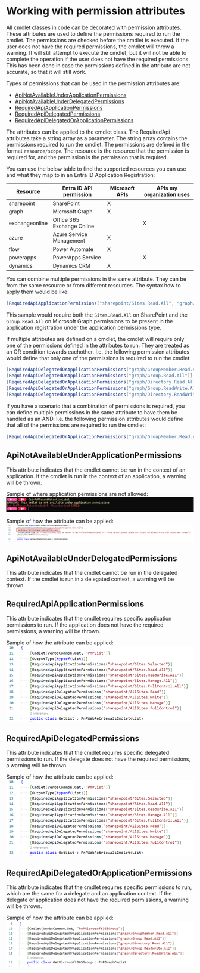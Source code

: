 # Working with permission attributes

All cmdlet classes in code can be decorated with permission attributes. These attributes are used to define the permissions required to run the cmdlet. The permissions are checked before the cmdlet is executed. If the user does not have the required permissions, the cmdlet will throw a warning. It will still attempt to execute the cmdlet, but it will not be able to complete the operation if the user does not have the required permissions. This has been done in case the permissions defined in the attribute are not accurate, so that it will still work.

Types of permissions that can be used in the permission attributes are:

- [ApiNotAvailableUnderApplicationPermissions](#apinotavailableunderapplicationpermissions)
- [ApiNotAvailableUnderDelegatedPermissions](#apinotavailableunderdelegatedpermissions)
- [RequiredApiApplicationPermissions](#requiredapiapplicationpermissions)
- [RequiredApiDelegatedPermissions](#requiredapidelegatedpermissions)
- [RequiredApiDelegatedOrApplicationPermissions](#requiredapidelegatedorapplicationpermissions)

The attributes can be applied to the cmdlet class. The RequiredApi attributes take a string array as a parameter. The string array contains the permissions required to run the cmdlet. The permissions are defined in the format `resource/scope`. The resource is the resource that the permission is required for, and the permission is the permission that is required.

You can use the below table to find the supported resources you can use and what they map to in an Entra ID Application Registration:

| Resource | Entra ID API permission | Microsoft APIs | APIs my organization uses |
|----------|-------------|----------|-------------|
| sharepoint | SharePoint | X | |
| graph | Microsoft Graph | X | |
| exchangeonline | Office 365 Exchange Online | | X |
| azure | Azure Service Management | X | |
| flow | Power Automate | X | |
| powerapps | PowerApps Service |  | X |
| dynamics | Dynamics CRM | X | |

You can combine multiple permissions in the same attribute. They can be from the same resource or from different resources. The syntax how to apply them would be like:

```csharp
[RequiredApiApplicationPermissions("sharepoint/Sites.Read.All", "graph/Group.Read.All")]
```

This sample would require both the `Sites.Read.All` on SharePoint and the `Group.Read.All` on Microsoft Graph permissions to be present in the application registration under the application permissions type.

If multiple attributes are defined on a cmdlet, the cmdlet will require only one of the permissions defined in the attributes to run. They are treated as an OR condition towards eachother. I.e. the following permission attributes would define that only one of the permissions is required to run the cmdlet:

```csharp
[RequiredApiDelegatedOrApplicationPermissions("graph/GroupMember.Read.All")]
[RequiredApiDelegatedOrApplicationPermissions("graph/Group.Read.All")]
[RequiredApiDelegatedOrApplicationPermissions("graph/Directory.Read.All")]
[RequiredApiDelegatedOrApplicationPermissions("graph/Group.ReadWrite.All")]
[RequiredApiDelegatedOrApplicationPermissions("graph/Directory.ReadWrite.All")]  
```

If you have a scenario that a combination of permissions is required, you can define multiple permissions in the same attribute to have them be handled as an AND. I.e. the following permission attributes would define that all of the permissions are required to run the cmdlet:

```csharp
[RequiredApiDelegatedOrApplicationPermissions("graph/GroupMember.Read.All", "graph/Group.Read.All")]
```

## ApiNotAvailableUnderApplicationPermissions

This attribute indicates that the cmdlet cannot be run in the context of an application. If the cmdlet is run in the context of an application, a warning will be thrown.

Sample of where application permissions are not allowed:
![Sample where application permissions are not allowed](./../images/permissionattributes/applicationpermissionsnotallowed.png)

Sample of how the attribute can be applied:
![Sample how the attribute can be applied](./../images/permissionattributes/ApiNotAvailableUnderApplicationPermissionsSample.png)

## ApiNotAvailableUnderDelegatedPermissions

This attribute indicates that the cmdlet cannot be run in the delegated context. If the cmdlet is run in a delegated context, a warning will be thrown.

## RequiredApiApplicationPermissions

This attribute indicates that the cmdlet requires specific application permissions to run. If the application does not have the required permissions, a warning will be thrown.

Sample of how the attribute can be applied:
![Sample how the attribute can be applied](./../images/permissionattributes/RequiredApiApplicationPermissionsSample.png)

## RequiredApiDelegatedPermissions

This attribute indicates that the cmdlet requires specific delegated permissions to run. If the delegate does not have the required permissions, a warning will be thrown.

Sample of how the attribute can be applied:
![Sample how the attribute can be applied](./../images/permissionattributes/RequiredApiApplicationPermissionsSample.png)

## RequiredApiDelegatedOrApplicationPermissions

This attribute indicates that the cmdlet requires specific permissions to run, which are the same for a delegate and an application context. If the delegate or application does not have the required permissions, a warning will be thrown.

Sample of how the attribute can be applied:
![Sample how the attribute can be applied](./../images/permissionattributes/RequiredApiDelegatedOrApplicationPermissionsSample.png)
